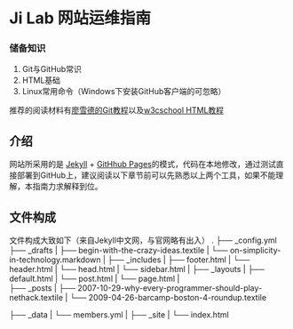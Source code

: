 # Ji Lab 网站运维指南


### 储备知识

1. Git与GitHub常识
2. HTML基础
3. Linux常用命令（Windows下安装GitHub客户端的可忽略）

推荐的阅读材料有[廖雪德的Git教程](http://www.liaoxuefeng.com/wiki/0013739516305929606dd18361248578c67b8067c8c017b000/)以及[w3cschool HTML教程](http://www.w3school.com.cn/html/index.asp)

## 介绍

网站所采用的是 [Jekyll](jekyll.com.cn) + [GitHhub Pages](pages.github.com)的模式，代码在本地修改，通过测试直接部署到GitHub上，建议阅读以下章节前可以先熟悉以上两个工具，如果不能理解，本指南力求解释到位。

## 文件构成

文件构成大致如下（来自Jekyll中文网，与官网略有出入）
.
├── _config.yml
├── _drafts
|   ├── begin-with-the-crazy-ideas.textile
|   └── on-simplicity-in-technology.markdown
|
├── _includes
|   ├── footer.html
|   └── header.html
|   └── head.html
|   └── sidebar.html
|
├── _layouts
|   ├── default.html
|   └── post.html
|   └── page.html
|   
├── _posts
|   ├── 2007-10-29-why-every-programmer-should-play-nethack.textile
|   └── 2009-04-26-barcamp-boston-4-roundup.textile

├── _data
|   └── members.yml
|
├── _site
|
└── index.html


